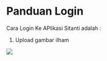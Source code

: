 # Panduan Login

Cara Login Ke APlikasi Sitanti adalah :  


1. Upload gambar ilham

![](.gitbook/assets/screen-shot-2021-06-28-at-16.16.19.png)

